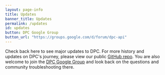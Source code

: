 ```yaml
---
layout: page-info
title: Updates
banner_title: Updates
permalink: /updates
id: updates
button: DPC Google Group
button_url: "https://groups.google.com/d/forum/dpc-api"
---
```


Check back here to see major updates to DPC. For more history and updates on DPC's journey, please view our public [GitHub repo](https://github.com/CMSgov/dpc-app). You are also welcome to join the [DPC Google Group](https://groups.google.com/d/forum/dpc-api) and look back on the questions and community troubleshooting there.